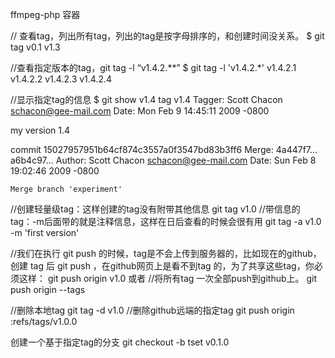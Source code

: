 ffmpeg-php 容器

// 查看tag，列出所有tag，列出的tag是按字母排序的，和创建时间没关系。
$ git tag
v0.1
v1.3

//查看指定版本的tag，git tag -l “v1.4.2.**”
$ git tag -l 'v1.4.2.*'
v1.4.2.1
v1.4.2.2
v1.4.2.3
v1.4.2.4

//显示指定tag的信息
$ git show v1.4
tag v1.4
Tagger: Scott Chacon <schacon@gee-mail.com>
Date:   Mon Feb 9 14:45:11 2009 -0800

my version 1.4

commit 15027957951b64cf874c3557a0f3547bd83b3ff6
Merge: 4a447f7... a6b4c97...
Author: Scott Chacon <schacon@gee-mail.com>
Date:   Sun Feb 8 19:02:46 2009 -0800

    Merge branch 'experiment'


//创建轻量级tag：这样创建的tag没有附带其他信息
git tag v1.0
//带信息的tag：-m后面带的就是注释信息，这样在日后查看的时候会很有用
git tag -a v1.0 -m 'first version'


//我们在执行 git push 的时候，tag是不会上传到服务器的，比如现在的github，创建 tag 后 git push ，在github网页上是看不到tag 的，为了共享这些tag，你必须这样：
git push origin v1.0
或者
//将所有tag 一次全部push到github上。
git push origin --tags

//删除本地tag
git tag -d v1.0
//删除github远端的指定tag
git push origin :refs/tags/v1.0.0


创建一个基于指定tag的分支
git checkout -b tset v0.1.0